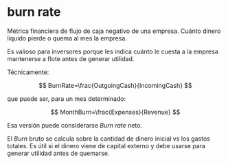# burn rate

Métrica financiera de flujo de caja negativo de una empresa. Cuánto dinero líquido pierde o quema al mes la empresa.

Es valioso para inversores porque les indica cuánto le cuesta a la empresa mantenerse a flote antes de generar utilidad.

Técnicamente:

$$
BurnRate=\frac{OutgoingCash}{IncomingCash}
$$

que puede ser, para un mes determinado:

$$
MonthBurn=\frac{Expenses}{Revenue}
$$

Esa versión puede considerarse *Burn rate* neto.

El *Burn* bruto se calcula sobre la cantidad de dinero inicial vs los gastos totales. Es útil si el dinero viene de capital externo y debe usarse para generar utilidad antes de quemarse.
